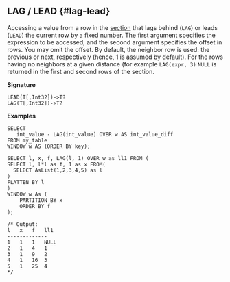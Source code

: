 ## LAG / LEAD {#lag-lead}

Accessing a value from a row in the [section](../../../syntax/window.md#partition) that lags behind (`LAG`) or leads (`LEAD`) the current row by a fixed number. The first argument specifies the expression to be accessed, and the second argument specifies the offset in rows. You may omit the offset. By default, the neighbor row is used: the previous or next, respectively (hence, 1 is assumed by default). For the rows having no neighbors at a given distance (for example `LAG(expr, 3)` `NULL` is returned in the first and second rows of the section.

**Signature**

```
LEAD(T[,Int32])->T?
LAG(T[,Int32])->T?
```

**Examples**

```yql
SELECT
   int_value - LAG(int_value) OVER w AS int_value_diff
FROM my_table
WINDOW w AS (ORDER BY key);
```

```yql
SELECT l, x, f, LAG(l, 1) OVER w as ll1 FROM (
SELECT l, l*l as f, 1 as x FROM(
  SELECT AsList(1,2,3,4,5) as l
)
FLATTEN BY l
)
WINDOW w As (
    PARTITION BY x
    ORDER BY f
);

/* Output:
l	x	f	ll1
-------------
1	1	1	NULL
2	1	4	1
3	1	9	2
4	1	16	3
5	1	25	4
*/

```
